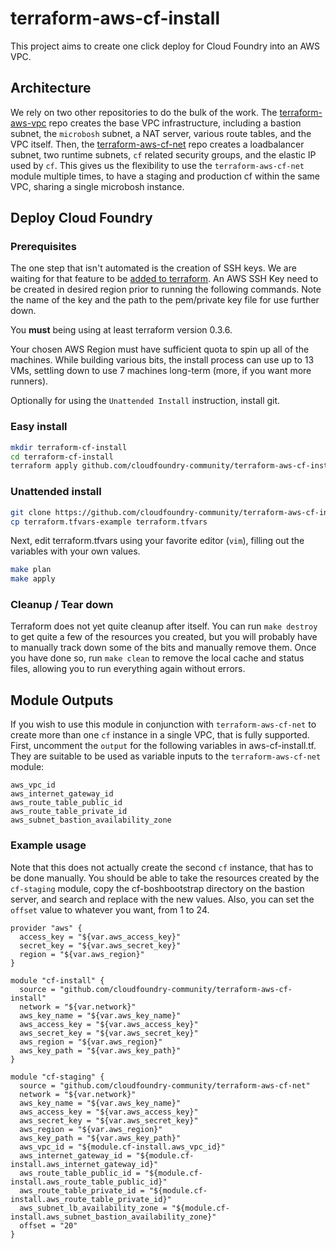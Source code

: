 # terraform-aws-cf-install

This project aims to create one click deploy for Cloud Foundry into an AWS VPC.


## Architecture
We rely on two other repositories to do the bulk of the work. The [terraform-aws-vpc](https://github.com/cloudfoundry-community/terraform-aws-vpc)
repo creates the base VPC infrastructure, including a bastion subnet, the `microbosh` subnet, a NAT server,
various route tables, and the VPC itself. Then, the [terraform-aws-cf-net](https://github.com/cloudfoundry-community/terraform-aws-cf-net) repo
creates a loadbalancer subnet, two runtime subnets, `cf` related security groups, and
the elastic IP used by `cf`. This gives us the flexibility to use the `terraform-aws-cf-net`
module multiple times, to have a staging and production cf within the same VPC,
sharing a single microbosh instance.

## Deploy Cloud Foundry

### Prerequisites

The one step that isn't automated is the creation of SSH keys. We are waiting for
that feature to be [added to terraform](https://github.com/hashicorp/terraform/issues/28).
An AWS SSH Key need to be created in desired region prior to running the following
commands. Note the name of the key and the path to the pem/private key file for
use further down.

You **must** being using at least terraform version 0.3.6.

Your chosen AWS Region must have sufficient quota to spin up all of the machines.
While building various bits, the install process can use up to 13 VMs, settling
down to use 7 machines long-term (more, if you want more runners).

Optionally for using the `Unattended Install` instruction, install git.

### Easy install
```bash
mkdir terraform-cf-install
cd terraform-cf-install
terraform apply github.com/cloudfoundry-community/terraform-aws-cf-install
```

### Unattended install
```bash
git clone https://github.com/cloudfoundry-community/terraform-aws-cf-install
cp terraform.tfvars-example terraform.tfvars
```

Next, edit terraform.tfvars using your favorite editor (`vim`), filling out the
variables with your own values.

```bash
make plan
make apply
```

### Cleanup / Tear down
Terraform does not yet quite cleanup after itself. You can run `make destroy` to
get quite a few of the resources you created, but you will probably have to manually
track down some of the bits and manually remove them. Once you have done so, run `make clean`
to remove the local cache and status files, allowing you to run everything again
without errors.

## Module Outputs
If you wish to use this module in conjunction with `terraform-aws-cf-net` to create
more than one `cf` instance in a single VPC, that is fully supported. First, uncomment
the `output` for the following variables in aws-cf-install.tf. They are suitable 
to be used as variable inputs to the `terraform-aws-cf-net` module:

```
aws_vpc_id
aws_internet_gateway_id
aws_route_table_public_id
aws_route_table_private_id
aws_subnet_bastion_availability_zone
```

### Example usage

Note that this does not actually create the second `cf` instance, that has to be
done manually. You should be able to take the resources created by the `cf-staging` 
module, copy the cf-boshbootstrap directory on the bastion server, and search and
replace with the new values. Also, you can set the `offset` value to whatever you
want, from 1 to 24.

```
provider "aws" {
  access_key = "${var.aws_access_key}"
  secret_key = "${var.aws_secret_key}"
  region = "${var.aws_region}"
}

module "cf-install" {
  source = "github.com/cloudfoundry-community/terraform-aws-cf-install"
  network = "${var.network}"
  aws_key_name = "${var.aws_key_name}"
  aws_access_key = "${var.aws_access_key}"
  aws_secret_key = "${var.aws_secret_key}"
  aws_region = "${var.aws_region}"
  aws_key_path = "${var.aws_key_path}"
}

module "cf-staging" {
  source = "github.com/cloudfoundry-community/terraform-aws-cf-net"
  network = "${var.network}"
  aws_key_name = "${var.aws_key_name}"
  aws_access_key = "${var.aws_access_key}"
  aws_secret_key = "${var.aws_secret_key}"
  aws_region = "${var.aws_region}"
  aws_key_path = "${var.aws_key_path}"
  aws_vpc_id = "${module.cf-install.aws_vpc_id}"
  aws_internet_gateway_id = "${module.cf-install.aws_internet_gateway_id}"
  aws_route_table_public_id = "${module.cf-install.aws_route_table_public_id}"
  aws_route_table_private_id = "${module.cf-install.aws_route_table_private_id}"
  aws_subnet_lb_availability_zone = "${module.cf-install.aws_subnet_bastion_availability_zone}"
  offset = "20"
}
```
